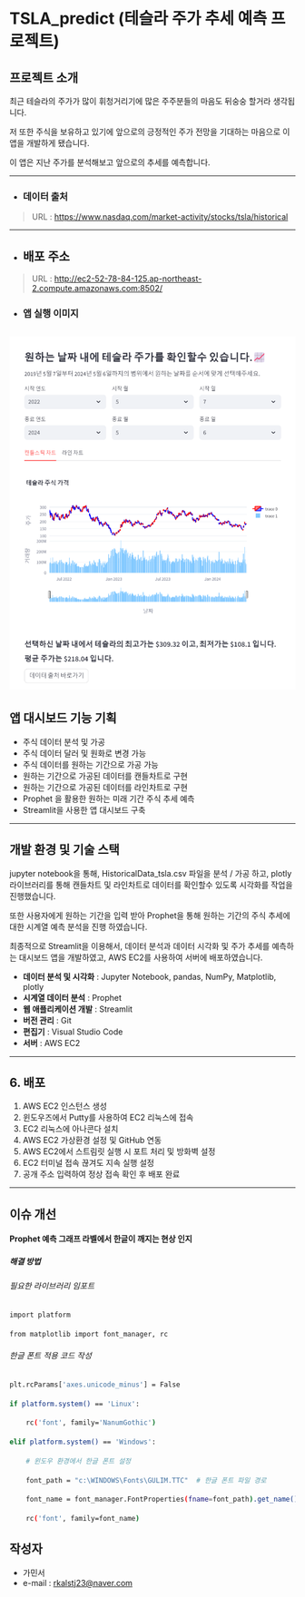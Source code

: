 # **TSLA_predict (테슬라 주가 추세 예측 프로젝트)**


## 프로젝트 소개
최근 테슬라의 주가가 많이 휘청거리기에 많은 주주분들의 마음도 뒤숭숭 할거라 생각됩니다.

저 또한 주식을 보유하고 있기에 앞으로의 긍정적인 주가 전망을 기대하는 마음으로 이 앱을 개발하게 됐습니다.

이 앱은 지난 주가를 분석해보고 앞으로의 추세를 예측합니다.

---

- ### 데이터 출처
> URL : <https://www.nasdaq.com/market-activity/stocks/tsla/historical>

---

- ## 배포 주소

> URL : <http://ec2-52-78-84-125.ap-northeast-2.compute.amazonaws.com:8502/>

- ### 앱 실행 이미지

![앱 캔들차트 이미지](https://github.com/GaMinSeo/TSLA_predict/blob/main/image/%EC%8A%A4%ED%81%AC%EB%A6%B0%EC%83%B7%202024-05-10%20121722.png)
------
## 앱 대시보드 기능 기획

- 주식 데이터 분석 및 가공
- 주식 데이터 달러 및 원화로 변경 가능
- 주식 데이터를 원하는 기간으로 가공 가능
- 원하는 기간으로 가공된 데이터를 캔들차트로 구현
- 원하는 기간으로 가공된 데이터를 라인차트로 구현
- Prophet 을 활용한 원하는 미래 기간 주식 추세 예측
- Streamlit을 사용한 앱 대시보드 구축

------
## 개발 환경 및 기술 스택

jupyter notebook을 통해, HistoricalData_tsla.csv 파일을 분석 / 가공 하고, plotly 라이브러리를 통해 캔들차트 및 라인차트로 데이터를 확인할수 있도록 시각화를 작업을 진행했습니다.

또한 사용자에게 원하는 기간을 입력 받아 Prophet을 통해 원하는 기간의 주식 추세에 대한 시계열 예측 분석을 진행 하였습니다.

최종적으로 Streamlit을 이용해서, 데이터 분석과 데이터 시각화 및 주가 추세를 예측하는 대시보드 앱을 개발하였고, AWS EC2를 사용하여 서버에 배포하였습니다.

- **데이터 분석 및 시각화** : Jupyter Notebook, pandas, NumPy, Matplotlib, plotly
- **시계열 데이터 분석** : Prophet
- **웹 애플리케이션 개발** : Streamlit
- **버전 관리** : Git
- **편집기** : Visual Studio Code
- **서버** : AWS EC2

------

## 6. 배포
1. AWS EC2 인스턴스 생성
2. 윈도우즈에서 Putty를 사용하여 EC2 리눅스에 접속
3. EC2 리눅스에 아나콘다 설치
4. AWS EC2 가상환경 설정 및 GitHub 연동
5. AWS EC2에서 스트림릿 실행 시 포트 처리 및 방화벽 설정
6. EC2 터미널 접속 끊겨도 지속 실행 설정
7. 공개 주소 입력하여 정상 접속 확인 후 배포 완료

---
## 이슈 개선
#### Prophet 예측 그래프 라벨에서 한글이 깨지는 현상 인지

##### 해결 방법

###### 필요한 라이브러리 임포트
```bash
import platform

from matplotlib import font_manager, rc
```

###### 한글 폰트 적용 코드 작성
```bash
plt.rcParams['axes.unicode_minus'] = False

if platform.system() == 'Linux':

    rc('font', family='NanumGothic')
    
elif platform.system() == 'Windows':

    # 윈도우 환경에서 한글 폰트 설정
    
    font_path = "c:\WINDOWS\Fonts\GULIM.TTC"  # 한글 폰트 파일 경로
    
    font_name = font_manager.FontProperties(fname=font_path).get_name()
    
    rc('font', family=font_name)
```
## 작성자
- 가민서
- e-mail : rkalstj23@naver.com
